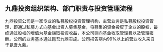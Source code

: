 ## 九鼎投资组织架构、部门职责与投资管理流程

九鼎投资公司是一家专业的私募股权投资管理机构，主营业务是私募股权投资管理，即通过私募方式向基金出资人募集基金，将募集的资金投资于企业的股权，最终通过股权的增值为基金赚取投资收益，本公司则向基金收取管理费以及管理报酬。公司的业务基本通过昆吾九鼎实施。公司报告期内99%以上的营业收入来自于昆吾九鼎。
